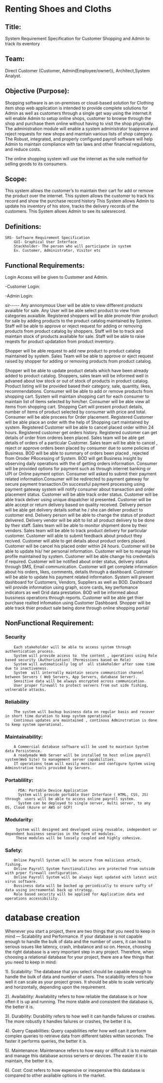 # Renting Shoes and Cloths

## Title:
System Requirement Specification for Customer Shopping and Admin to track its eventory 

## Team: 
Direct Customer (Customer, Admin(Employee/owner)), Architect,System Analyst.

## Objective (Purpose):
Shopping software is an on-premises or cloud-based solution for Clothing item shop web application is intended to provide complete solutions for Admin as well as customers through a single get way using the internet.It will enable Admin to setup online shops, customer to browse through the shop and purchase them online 
without having to visit the shop physically. The administration module will enable a system administrator toapprove and reject requests for new shops and maintain various lists of shop category. The Robust, integrated, and properly configured payroll software will  help Admin to maintain compliance with tax laws and other financial regulations, and reduce costs.

The online shopping system will use the internet as the sole method for selling goods to its consumers.

## Scope:
This system allows the customer’s to maintain their cart for add or remove the product over the internet.
This system allows the customer to track his record and show the purchase record history
This System allows Admin to update his inventory of his store, tracks the delivery records of the customers.
This System allows Admin to see its salesrecord.


## Definitions:
	
	SRS- Software Requirement Specification
        GUI- Graphical User Interface
        Stackholder- The person who will participate in system
        Ex. Customer, Administrator, Visitor etc

## Functional Requirements:

Login Access will be given to Customer and Admin.

-Customer Login:



-Admin Login:



sir-----
Any annonymous User will be able to view different products avaialble for sale. Any User will be able select product to view from categories avaialble. Registered shoppers will be able promote thier product for sale by adding products to the product catalog maintained by System. Staff will be able to approve or reject request for adding or removing products from product catalog by shoppers. Staff will be to track and maintain stock of products available for sale. Staff will be able to raise reqests for product updatation from product inventory.

Shopper will be able request to add new product to product catalog maintained by system. Sales Team will be able to approve or eject request raised by shopper for adding or removing products from product catalog.

Shopper will be able to update product details which have been already added to product catalog. Shoppers, sales team will be informed well in advaned about low stock or out of stock of products in product catalog. Product listing will be provided based their category, sale, quantity, likes, recommendations. Consumer will be able to add or remove products from shopping cart. System will maintain shopping cart for each consumer to maintain list of items selected by him/her. Consumer will be able view all items from shopping cart. Shopping Cart will present product details, number of items of product selected by consumer with price and total. Consumer will be able procees for Order placement. Registered Customer will be able place an order with the help of Shopping cart maintained by system. Registered Customer will be able to cancel placed order within 24 hours. Registered customer get orders history. Registered customer can get details of order from orderes been placed. Sales team will be able get details of orders of a particular Customer. Sales team will be able to cancel , reject or approve orders been placed by consumer due to some policies of Business. BOD will be able to summary of orders been placed , rejected from Oroder PRocessing of System. BOD will get Business insight by observing daily operations with the of getting orders information. Consumer will be provided options for payment such as through internet banking or UPI or Online payment option. Consumer will asked to submit their payment related information.Consumer will be redirected to payment gateway for secure payment transaction.On successful payment processing using payment gateway system will notify consumer about transaction and order placement status. Customer will be able track order status. Customer will be able track deliver using unique dispatcher id presented. Customer will be able accept or return delivery based on quality received. Delivery person will be able get delivery details sothat he / she can deliver product to customer end. Delivery person will be able to change the status of product delivered. Delivery vendor will be ablt to list all product delivery to be done by their staff. Sales team will be able to monitor shipment done by their vendors. Sales team will be able to track product delivery for particular customer. Customer will able to submit feedback about product they recived. Customer will able to get details about product orders placed. Customer will be cancel his placed order within 24 hours. Customer will be able to update his/ her personal information. Customer will be to manage his profile maintained by system. Customer will be able change his credentails if required. Customer will be notified about order status, delivery status through SMS, Email communication. Customer will get complete information about his orders, likes, comments, details through a dashboard. Customer will be able to update his payment related information. System will present dashboard for Customers, Vendors, Suppliers as well as BOD. Dashboard will provide information using graph, score cards, key perfomance indicators as well Grid data prestation. BOD will be informed about bussiness operations through reports. Customer will be able get thier purchase realted infomation using Customer Dashboard. Shopper will be able track thier product sale being done through online shopping portal/





## NonFunctional Requirement:

### Security
		Each stakeholder will be able to access system through authentication process.		
		System will provide access to  the content , operations using Role based security (Authorization) (Permissions based on Role)
		System will automatically log of  all stakeholder after some time due to inactiveness.
		System  will internally maintain secure communiction channel between Servers ( Web Servers, App Servers, database Server).
		Sensitive data will be always encrypted across communication.
		User proper firewall to protect servers from out side fishing, velnerable attacks.


### Reliability
		The system will backup business data on regular basis and recover in short time duration to keep system operational
		Continous updates are maintained , continous Adminstration is done to keep system operational.

### Maintainability:
		A Commercial database software will be used to maintain System data Persistence.
		A readymade Web Server will be installed to host online payroll system(Web Site) to management server capabilities.
		IT operations team will easily monitor and configure System using Adminstrative tools provided by Servers.

### Portablility:
		  PDA: Portable Device Application
		  System will provide portable User Interface ( HTML, CSS, JS) through  users will be able to access online payroll system.
		  System can be deployed to single server, multi server, to any OS, Cloud (Azure or AWS or GCP)

### Modularity:
		 System will designed and developed using reusable, independent or dependent business senarios in the form of modules.
		 These modules will be loosely coupled and highly cohesive.
	
### Safety:
		
		Online Payroll System will be secure from malicious attack, fishing.
		Online Payroll System functionalilites are protected from outside with prper firewall configuration.
		Online Payroll System will be always kept updated with latest anit virus software.
		Bussiness data will be backed up periodically to ensure safty of data using increamental back up strategy.
		Role based security will be applied for Application data and operations accessibility.
		




# database creation


Whenever you start a project, there are two things that you need to keep in mind — Scalability and Performance.
If your database is not capable enough to handle the bulk of data and the number of users, it can lead to serious issues like latency, crash, imbalance and so on. Hence, choosing the right database is a very important step in any project.
Therefore, when choosing a relational database for your project, there are a few things that you need to keep in mind:

1). Scalability: The database that you select should be capable enough to handle the bulk of data and number of users. The scalability refers to how well it can scale as your project grows. It should be able to scale vertically and horizontally, depending upon the requirement.

2). Availability: Availability refers to how reliable the database is or how often it is up and running. The more stable and consistent the database is, the better it is.

3). Durability: Durability refers to how well it can handle failures or crashes. The more robustly it handles failures or crashes, the better it is.

4). Query Capabilities: Query capabilities refer how well can it perform complex queries to retrieve data from different tables within seconds. The faster it performs queries, the better it is.

5). Maintenance: Maintenance refers to how easy or difficult it is to maintain and manage this database across servers or devices. The easier it is to maintain, the better it is.

6). Cost: Cost refers to how expensive or inexpensive this database is compared to other available options in the market.

